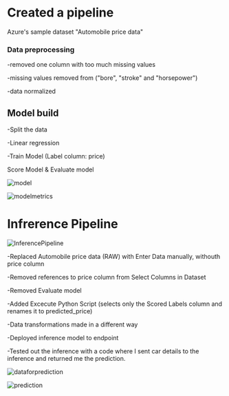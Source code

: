 # Created a pipeline

Azure's sample dataset "Automobile price data"

### Data preprocessing

-removed one column with too much missing values

-missing values removed from ("bore", "stroke" and "horsepower")

-data normalized

## Model build

-Split the data

-Linear regression

-Train Model (Label column: price)

Score Model & Evaluate model

![model](https://github.com/AnssiIlari/Azure-Machine-Learning/assets/127083657/758fd5b8-052b-44d3-a842-6bbc3e453759)

![modelmetrics](https://github.com/AnssiIlari/Azure-Machine-Learning/assets/127083657/66b1af61-22d8-4dff-98f3-bd4915628fd3)

# Infrerence Pipeline

![InferencePipeline](https://github.com/AnssiIlari/Azure-Machine-Learning/assets/127083657/4aa7d0a8-6d46-41bc-b2cf-48f3f413e580)

-Replaced Automobile price data (RAW) with Enter Data manually, withouth price column

-Removed references to price column from Select Columns in Dataset

-Removed Evaluate model

-Added Excecute Python Script (selects only the Scored Labels column and renames it to predicted_price)

-Data transformations made in a different way

-Deployed inference model to endpoint

-Tested out the inference with a code where I sent car details to the inference and returned me the prediction.

![dataforprediction](https://github.com/AnssiIlari/Azure-Machine-Learning/assets/127083657/b1abfc34-8899-4b35-a963-e4a5854e83e0)


![prediction](https://github.com/AnssiIlari/Azure-Machine-Learning/assets/127083657/c64c28c8-d924-4e63-9679-371f842dbc24)

